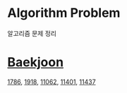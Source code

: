 # Algorithm Problem
알고리즘 문제 정리  

# [Baekjoon](https://acmicpc.net)  
[1786](./Baekjoon/1786/solve.md), [1918](./Baekjoon/1918/solve.md"), [11062](./Baekjoon/11062/solve.md), [11401](./Baekjoon/11401/solve.md), [11437](./Baekjoon/11437/solve.md)  
